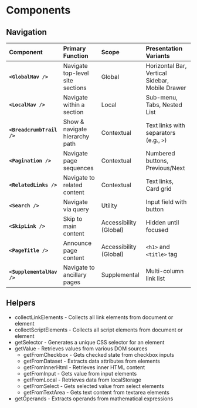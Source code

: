 # Components

## Navigation

| Component | Primary Function | Scope | Presentation Variants |
| :--- | :--- | :--- | :--- |
| **`<GlobalNav />`** | Navigate top-level site sections | Global | Horizontal Bar, Vertical Sidebar, Mobile Drawer |
| **`<LocalNav />`** | Navigate within a section | Local | Sub-menu, Tabs, Nested List |
| **`<BreadcrumbTrail />`** | Show & navigate hierarchy path | Contextual | Text links with separators (e.g., `>`) |
| **`<Pagination />`** | Navigate page sequences | Contextual | Numbered buttons, Previous/Next |
| **`<RelatedLinks />`** | Navigate to related content | Contextual | Text links, Card grid |
| **`<Search />`** | Navigate via query | Utility | Input field with button |
| **`<SkipLink />`** | Skip to main content | Accessibility (Global) | Hidden until focused |
| **`<PageTitle />`** | Announce page content | Accessibility (Global) | `<h1>` and `<title>` tag |
| **`<SupplementalNav />`** | Navigate to ancillary pages | Supplemental | Multi-column link list |

## Helpers

- collectLinkElements - Collects all link elements from document or element
- collectScriptElements - Collects all script elements from document or element
- getSelector - Generates a unique CSS selector for an element
- getValue - Retrieves values from various DOM sources
  - getFromCheckbox - Gets checked state from checkbox inputs
  - getFromDataset - Extracts data attributes from elements
  - getFromInnerHtml - Retrieves inner HTML content
  - getFromInput - Gets value from input elements
  - getFromLocal - Retrieves data from localStorage
  - getFromSelect - Gets selected value from select elements
  - getFromTextArea - Gets text content from textarea elements
- getOperands - Extracts operands from mathematical expressions
